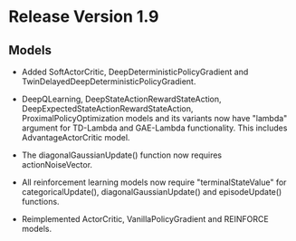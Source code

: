 # Release Version 1.9

## Models

* Added SoftActorCritic, DeepDeterministicPolicyGradient and TwinDelayedDeepDeterministicPolicyGradient.

* DeepQLearning, DeepStateActionRewardStateAction, DeepExpectedStateActionRewardStateAction, ProximalPolicyOptimization models and its variants now have "lambda" argument for TD-Lambda and GAE-Lambda functionality. This includes AdvantageActorCritic model.

* The diagonalGaussianUpdate() function now requires actionNoiseVector.

* All reinforcement learning models now require "terminalStateValue" for categoricalUpdate(), diagonalGaussianUpdate() and episodeUpdate() functions.

* Reimplemented ActorCritic, VanillaPolicyGradient and REINFORCE models.